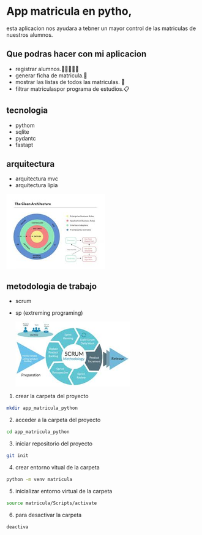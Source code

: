 # App matricula en pytho,
esta aplicacion nos ayudara a tebner un mayor control de las matriculas de nuestros alumnos.
## Que podras hacer con mi aplicacion
- registrar alumnos.🧑🏿‍🤝‍🧑🏾
- generar ficha de matricula.🧧
- mostrar las listas de todos las matriculas. 📇
- filtrar matriculaspor programa de estudios.📋
## tecnologia
- pythom
- sqlite
- pydantc
- fastapt
## arquitectura
- arquitectura mvc
- arquitectura lipia

 ![alt text](image.png)
## metodologia de trabajo 
- scrum
- sp (extreming programing)
 
  ![alt text](image-1.png)
1. crear la carpeta del proyecto
```bash
mkdir app_matricula_python
```
2. acceder a la carpeta del proyecto
```bash
cd app_matricula_python
```
3. iniciar repositorio del proyecto
```bash
git init
```
4. crear entorno vitual de la carpeta
 ```bash
 python -m venv matricula
```
5. inicializar entorno virtual de la carpeta
```bash
source matricula/Scripts/activate
```
6. para desactivar la carpeta
```bash
deactiva
```
 